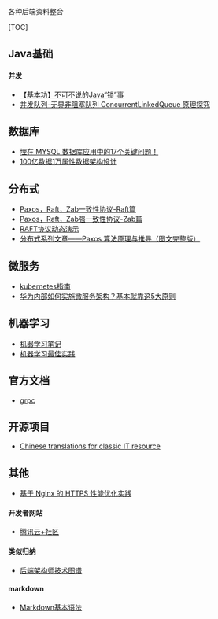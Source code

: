 各种后端资料整合

[TOC]

## Java基础

#### 并发
* [【基本功】不可不说的Java“锁”事](【基本功】不可不说的Java“锁”事)
* [并发队列-无界非阻塞队列 ConcurrentLinkedQueue 原理探究](http://www.importnew.com/25668.html)

## 数据库
* [埋在 MYSQL 数据库应用中的17个关键问题！](https://mp.weixin.qq.com/s?__biz=MzA3ODg3OTk4OA==&mid=2651090802&idx=2&sn=fceb2ab31cc12c94d091d4d39c229582&chksm=844cc2e9b33b4bffcf9fa3887764477c9fb8834c28014a66bcebe95a7829b9142bb4313f015d&scene=0#rd)
* [100亿数据1万属性数据架构设计](https://mp.weixin.qq.com/s/3O3kPSwV-tAeYdy2ZRACpg)

## 分布式
* [Paxos，Raft，Zab一致性协议-Raft篇](https://cloud.tencent.com/developer/news/263309)
* [Paxos，Raft，Zab强一致性协议-Zab篇](https://cloud.tencent.com/developer/news/261787)
* [RAFT协议动态演示](http://thesecretlivesofdata.com/raft/)
* [分布式系列文章——Paxos 算法原理与推导（图文完整版）](https://juejin.im/entry/586db517ac502e12d639733b)

## 微服务
* [kubernetes指南](https://kubernetes.feisky.xyz/)
* [华为内部如何实施微服务架构？基本就靠这5大原则](https://mp.weixin.qq.com/s?__biz=MzI4MTY5NTk4Ng==&mid=2247489592&amp;idx=1&amp;sn=6c6e7b1ac69cf0310da681671fc4a6a3&source=41#wechat_redirect)

## 机器学习
* [机器学习笔记](https://feisky.xyz/machine-learning/)
* [机器学习最佳实践](https://feisky.xyz/machine-learning/appendix/rules-of-ml.html)

## 官方文档
* [grpc](http://doc.oschina.net/grpc?t=60134)

## 开源项目
* [Chinese translations for classic IT resource](https://github.com/oldratlee/translations)



## 其他
* [基于 Nginx 的 HTTPS 性能优化实践](https://mp.weixin.qq.com/s/ryl77apaO5BHfTBh7dx-kQ)
#### 开发者网站
* [腾讯云+社区](https://cloud.tencent.com/developer/devdocs)

#### 类似归纳
* [后端架构师技术图谱](https://cloud.tencent.com/developer/article/1165100)

#### markdown
* [Markdown基本语法](https://www.jianshu.com/p/191d1e21f7ed)
